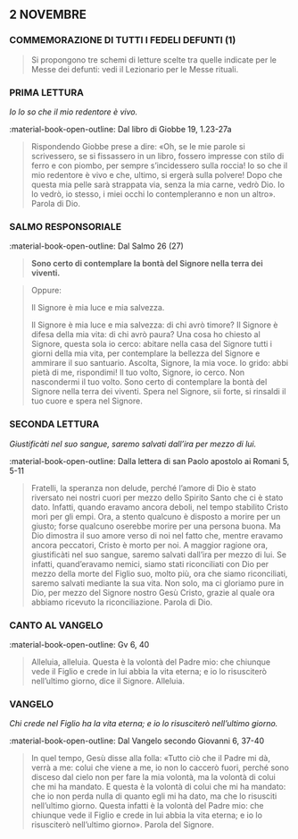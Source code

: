 ## 2 NOVEMBRE
> 
### COMMEMORAZIONE DI TUTTI I FEDELI DEFUNTI (1)
> 
> Si propongono tre schemi di letture scelte tra quelle indicate per le Messe dei defunti: vedi il Lezionario per le Messe rituali.
> 
### PRIMA LETTURA
*Io lo so che il mio redentore è vivo.*

:material-book-open-outline: Dal libro di Giobbe
19, 1.23-27a

> Rispondendo Giobbe prese a dire: «Oh, se le mie parole si scrivessero, se si fissassero in un libro, fossero impresse con stilo di ferro e con piombo, per sempre s’incidessero sulla roccia! Io so che il mio redentore è vivo e che, ultimo, si ergerà sulla polvere! Dopo che questa mia pelle sarà strappata via, senza la mia carne, vedrò Dio. Io lo vedrò, io stesso, i miei occhi lo contempleranno e non un altro». Parola di Dio.
> 
### SALMO RESPONSORIALE
:material-book-open-outline: Dal Salmo 26 (27)

>**Sono certo di contemplare la bontà del Signore nella terra dei viventi.**

> Oppure:
> 
> Il Signore è mia luce e mia salvezza.
> 
> Il Signore è mia luce e mia salvezza:
> di chi avrò timore?
> Il Signore è difesa della mia vita:
> di chi avrò paura?
> Una cosa ho chiesto al Signore,
> questa sola io cerco:
> abitare nella casa del Signore
> tutti i giorni della mia vita,
> per contemplare la bellezza del Signore
> e ammirare il suo santuario.
> Ascolta, Signore, la mia voce.
> Io grido: abbi pietà di me, rispondimi!
> Il tuo volto, Signore, io cerco.
> Non nascondermi il tuo volto.
> Sono certo di contemplare la bontà del Signore
> nella terra dei viventi.
> Spera nel Signore, sii forte,
> si rinsaldi il tuo cuore e spera nel Signore.
> 
### SECONDA LETTURA
*Giustificàti nel suo sangue, saremo salvati dall’ira per mezzo di lui.*

:material-book-open-outline: Dalla lettera di san Paolo apostolo ai Romani
5, 5-11

> Fratelli, la speranza non delude, perché l’amore di Dio è stato riversato nei nostri cuori per mezzo dello Spirito Santo che ci è stato dato. Infatti, quando eravamo ancora deboli, nel tempo stabilito Cristo morì per gli empi. Ora, a stento qualcuno è disposto a morire per un giusto; forse qualcuno oserebbe morire per una persona buona. Ma Dio dimostra il suo amore verso di noi nel fatto che, mentre eravamo ancora peccatori, Cristo è morto per noi. A maggior ragione ora, giustificàti nel suo sangue, saremo salvati dall’ira per mezzo di lui. Se infatti, quand’eravamo nemici, siamo stati riconciliati con Dio per mezzo della morte del Figlio suo, molto più, ora che siamo riconciliati, saremo salvati mediante la sua vita. Non solo, ma ci gloriamo pure in Dio, per mezzo del Signore nostro Gesù Cristo, grazie al quale ora abbiamo ricevuto la riconciliazione. Parola di Dio.
> 
### CANTO AL VANGELO
:material-book-open-outline: Gv 6, 40

> Alleluia, alleluia.
> Questa è la volontà del Padre mio:
> che chiunque vede il Figlio e crede in lui abbia la vita eterna;
> e io lo risusciterò nell’ultimo giorno, dice il Signore.
> Alleluia.
> 
### VANGELO
*Chi crede nel Figlio ha la vita eterna; e io lo risusciterò nell’ultimo giorno.*

:material-book-open-outline: Dal Vangelo secondo Giovanni
6, 37-40

> In quel tempo, Gesù disse alla folla: «Tutto ciò che il Padre mi dà, verrà a me: colui che viene a me, io non lo caccerò fuori, perché sono disceso dal cielo non per fare la mia volontà, ma la volontà di colui che mi ha mandato. E questa è la volontà di colui che mi ha mandato: che io non perda nulla di quanto egli mi ha dato, ma che lo risusciti nell’ultimo giorno. Questa infatti è la volontà del Padre mio: che chiunque vede il Figlio e crede in lui abbia la vita eterna; e io lo risusciterò nell’ultimo giorno». Parola del Signore.